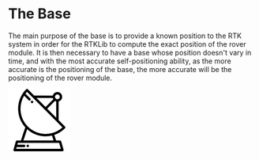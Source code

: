 # The Base

The main purpose of the base is to provide a known position to the RTK system in order for the RTKLib to compute the exact position of the rover module. It is then necessary to have a base whose position doesn't vary in time, and with the most accurate self-positioning ability, as the more accurate is the positioning of the base, the more accurate will be the positioning of the rover module.

![](../.gitbook/assets/icobase.png)

